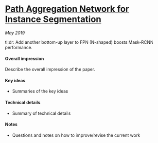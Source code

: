 # [Path Aggregation Network for Instance Segmentation](https://arxiv.org/pdf/1803.01534.pdf)

_May 2019_

tl;dr: Add another bottom-up layer to FPN (N-shaped) boosts Mask-RCNN performance.

#### Overall impression
Describe the overall impression of the paper. 

#### Key ideas
- Summaries of the key ideas

#### Technical details
- Summary of technical details

#### Notes
- Questions and notes on how to improve/revise the current work  

